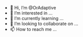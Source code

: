 - 👋 Hi, I’m @OrAdaptive
- 👀 I’m interested in ...
- 🌱 I’m currently learning ...
- 💞️ I’m looking to collaborate on ...
- 📫 How to reach me ...

<!---
OrAdaptive/OrAdaptive is a ✨ special ✨ repository because its `README.md` (this file) appears on your GitHub profile.
You can click the Preview link to take a look at your changes.
--->
